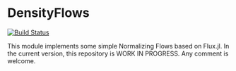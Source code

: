 # DensityFlows

[![Build Status](https://github.com/gaetanfacchinetti/DensityFlows.jl/actions/workflows/CI.yml/badge.svg?branch=main)](https://github.com/gaetanfacchinetti/DensityFlows.jl/actions/workflows/CI.yml?query=branch%3Amain)


This module implements some simple Normalizing Flows based on Flux.jl. In the current version, this repository is WORK IN PROGRESS. Any comment is welcome.